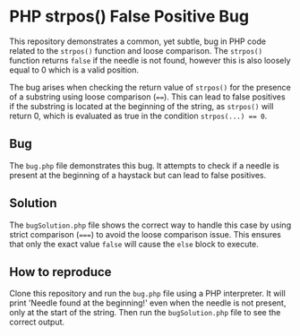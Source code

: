 # PHP strpos() False Positive Bug

This repository demonstrates a common, yet subtle, bug in PHP code related to the `strpos()` function and loose comparison. The `strpos()` function returns `false` if the needle is not found, however this is also loosely equal to 0 which is a valid position.

The bug arises when checking the return value of `strpos()` for the presence of a substring using loose comparison (`==`). This can lead to false positives if the substring is located at the beginning of the string, as `strpos()` will return 0, which is evaluated as true in the condition `strpos(...) == 0`.

## Bug

The `bug.php` file demonstrates this bug. It attempts to check if a needle is present at the beginning of a haystack but can lead to false positives. 

## Solution

The `bugSolution.php` file shows the correct way to handle this case by using strict comparison (`===`) to avoid the loose comparison issue.  This ensures that only the exact value `false` will cause the `else` block to execute. 

## How to reproduce

Clone this repository and run the `bug.php` file using a PHP interpreter. It will print 'Needle found at the beginning!' even when the needle is not present, only at the start of the string. Then run the `bugSolution.php` file to see the correct output.